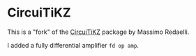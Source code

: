 # CircuiTiKZ

This is a "fork" of the [CircuiTiKZ][1] package by Massimo Redaelli.

I added a fully differential amplifier `fd op amp`.

[1]: http://www.ctan.org/pkg/circuitikz
